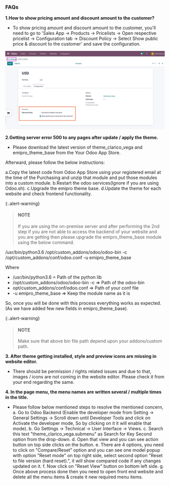 ### FAQs

**1.How to show pricing amount and discount amount to the customer?**

- To show pricing amount and discount amount to the customer, you'll need to go to 'Sales App -> Products -> Pricelists -> Open respective pricelist -> Configuration tab -> Discount Policy -> Select Show public price & discount to the customer' and save the configuration.

![](./images/Pricelist_Configuration.png)

**2.Getting server error 500 to any pages after update / apply the theme.**

- Please download the latest version of theme_clarico_vega and emipro_theme_base from the Your Odoo App Store.

Afterward, please follow the below instructions:

a.Copy the latest code from Odoo App Store using your registered email at the time of the Purchasing and unzip that module and put those modules into a custom module.
b.Restart the odoo services(Ignore if you are using Odoo.sh).
c.Upgrade the emipro theme base.
d.Update the theme for each website and check frontend functionality.

{:.alert-warning} 
> 
> #### NOTE
> 
> 
> 
> If you are using the on-premise server and after performing the 2nd step if you are not able to access the backend of your website  and you are getting then please upgrade the emipro_theme_base module using the below command.
> 
> 

/usr/bin/python3.6 /opt/custom_addons/odoo/odoo-bin -c /opt/custom_addons/conf/odoo.conf -u emipro_theme_base

Where
 - /usr/bin/python3.6 = Path of the python lib
 - /opt/custom_addons/odoo/odoo-bin -c => Path of the odoo-bin
 - opt/custom_addons/conf/odoo.conf => Path of your conf file
 - -u emipro_theme_base => Keep the module name as it is

So, once you will be done with this process everything works as expected. (As we have added few new fields in emipro_theme_base).

{:.alert-warning} 
> 
> #### NOTE
> 
> 
> 
> Make sure that above bin file path depend upon your addons/custom path.
> 
> 

**3. After theme getting installed, style and preview icons are missing in website editor.**

- There should be permission / rights related issues and due to that, images / icons are   not coming in the website editor. Please check it from your end regarding the same.

**4. In the page menu, the menu names are written several / multiple times in the title.**

- Please follow below mentioned steps to resolve the mentioned concern,
	a. Go to Odoo Backend (Enable the developer mode from Setting -> General Settings -> Scroll down until Developer Tools and click on Activate the developer mode, So by clicking on it it will enable that mode).
	b. Go Settings -> Technical -> User Interface -> Views.
	c. Search this text "theme_clarico_vega.submenu" as Search for Key Second option from the drop-down.
	d. Open that view and you can see action button on top side clicks on the button.
	e. There are 4 options, you need to click on "Compare/Reset" option and you can see one model popup with option "Reset mode" on top right side, select second option "Reset to file version (hard reset).", it will show compared code if any changes updated on it.
	f. Now click on "Reset View" button on bottom left side.
	g. Once above process done then you need to open front end website and delete all the menu items & create it new required menu items.